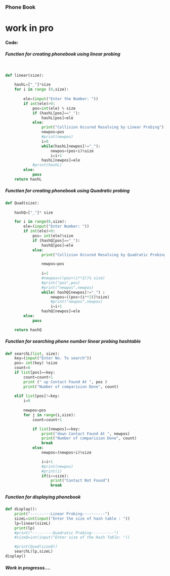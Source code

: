 ### Phone Book
# work in pro
#### Code:
#####  Function for creating phonebook using linear probing
```python


def linear(size):
	
	hashL=["_"]*size
	for i in range (0,size):
		
		ele=(input("Enter the Number: "))
		if int(ele)>0:
			pos=int(ele) % size
			if (hashL[pos]=="_"):
				hashL[pos]=ele
			else:
				print("Collision Occured Resolving by Linear Probing")
				newpos=pos
				#print(newpos)
				i=0
				while(hashL[newpos]!="_"):
					newpos=(pos+i)%size
					i=i+1
				hashL[newpos]=ele
			#print(hashL)
		else:
			pass
	return hashL
```
#####  Function for creating phonebook using Quadratic probing
```python
def Quad(size):
	
	hashQ=["_"]* size

	for i in range(0,size):
		ele=(input("Enter Number: "))
		if int(ele)>0:
			pos= int(ele)%size
			if (hashQ[pos]=="_"):
				hashQ[pos]=ele
			else:
				print("Collision Occured Resolving by Quadratic Probing")

				newpos=pos
				
				i=1
				#newpos=((pos+(i**2))% size)
				#print("pos",pos)
				#print("newpos",newpos)
				while( hashQ[newpos]!="_") :
					newpos=((pos+(i**2))%size)
					#print("newpos",newpos)
					i=i+1
				hashQ[newpos]=ele
		else:
			pass

	return hashQ
```
##### Function for searching phone number linear probing hashtable
```python
def searchL(list, size):
	key=(input("Enter No. To search"))
	pos= int(key) %size
	count=0
	if list[pos]==key:
		count=count+1
		print (" up Contact Found At ", pos )
		print("Number of comparision Done", count)
		
	elif list[pos]!=key:
		i=0
		
		newpos=pos
		for j in range(i,size):
			count=count+1

			if list[newpos]==key:
				print("down Contact Found At ", newpos)
				print("Number of comparision Done", count)
				break
			else:
				newpos=(newpos+i)%size

				i=i+1
				#print(newpos)
				#print(i)
				if(i>=size):
					print("Contact Not Found")
					break
```
##### Function for displaying phonebook
```python
def display():
	print("---------Linear Probing----------")
	sizeL=int(input("Enter the size of hash table : "))
	lp=linear(sizeL)
	print(lp)
	#print("---------Quadratic Probing----------")
	#sizeQ=int(input("Enter size of the Hash Table: "))

	#print(Quad(sizeQ))
	searchL(lp,sizeL)
display()
```
	
##### Work in progresss....

